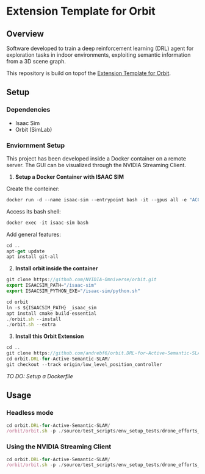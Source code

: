 # Extension Template for Orbit

## Overview

Software developed to train a deep reinforcement learning (DRL) agent for exploration tasks in indoor environments, exploiting semantic information from a 3D scene graph.

This repository is build on topof the [Extension Template for Orbit](https://github.com/isaac-orbit/orbit.ext_template).

## Setup

### Dependencies
- Isaac Sim
- Orbit (SimLab)

### Enviornment Setup
This project has been developed inside a Docker container on a remote server. The GUI can be visualized through the NVIDIA Streaming Client.

1. **Setup a Docker Container with ISAAC SIM**

Create the conteiner:
```js
docker run -d --name isaac-sim --entrypoint bash -it --gpus all -e "ACCEPT_EULA=Y" --rm --network=host     -e "PRIVACY_CONSENT=Y"   -v /home/s3098982/isaac_sim_data:/isaac-sim/data  -v ~/docker/isaac-sim/cache/kit:/isaac-sim/kit/cache:rw     -v ~/docker/isaac-sim/cache/ov:/root/.cache/ov:rw     -v ~/docker/isaac-sim/cache/pip:/root/.cache/pip:rw     -v ~/docker/isaac-sim/cache/glcache:/root/.cache/nvidia/GLCache:rw     -v ~/docker/isaac-sim/cache/computecache:/root/.nv/ComputeCache:rw     -v ~/docker/isaac-sim/logs:/root/.nvidia-omniverse/logs:rw     -v ~/docker/isaac-sim/data:/root/.local/share/ov/data:rw     -v ~/docker/isaac-sim/documents:/root/Documents:rw     nvcr.io/nvidia/isaac-sim:2023.1.1
```
Access its bash shell:
```js
docker exec -it isaac-sim bash
```

Add general features:
```js
cd ..
apt-get update
apt install git-all
```

2. **Install orbit inside the container**

```js
git clone https://github.com/NVIDIA-Omniverse/orbit.git
export ISAACSIM_PATH="/isaac-sim"
export ISAACSIM_PYTHON_EXE="/isaac-sim/python.sh"

cd orbit
ln -s ${ISAACSIM_PATH} _isaac_sim
apt install cmake build-essential
./orbit.sh --install
./orbit.sh --extra
```

3. **Install this Orbit Extension**
```js
cd ..
git clone https://github.com/andrebf6/orbit.DRL-for-Active-Semantic-SLAM.git
cd orbit.DRL-for-Active-Semantic-SLAM/
git checkout --track origin/low_level_position_controller
```


*TO DO: Setup a Dockerfile*

## Usage

### Headless mode
```js
cd orbit.DRL-for-Active-Semantic-SLAM/
/orbit/orbit.sh -p ./source/test_scripts/env_setup_tests/drone_efforts_base_env.py --headless
```

### Using the NVIDIA Streaming Client
```js
cd orbit.DRL-for-Active-Semantic-SLAM/
/orbit/orbit.sh -p ./source/test_scripts/env_setup_tests/drone_efforts_base_env.py --livestream=1
```